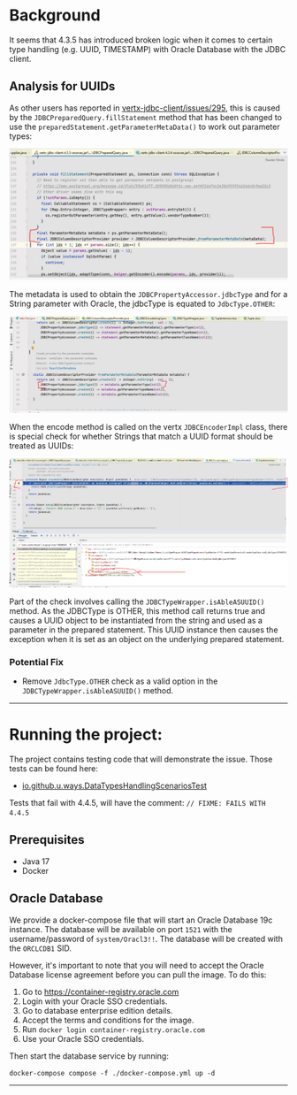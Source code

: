 # Background

It seems that 4.3.5 has introduced broken logic when it comes to certain type handling (e.g. UUID, TIMESTAMP) with Oracle 
Database with the JDBC client.

## Analysis for UUIDs

As other users has reported in [vertx-jdbc-client/issues/295](https://github.com/vert-x3/vertx-jdbc-client/issues/295), 
this is caused by the `JDBCPreparedQuery.fillStatement` method that has been changed to use the
`preparedStatement.getParameterMetaData()` to work out parameter types:

![screenshot - fillStatment](./doc/screenshot%20-%20fill%20statment.png)

The metadata is used to obtain the `JDBCPropertyAccessor.jdbcType` and for a String parameter with Oracle, the jdbcType 
is equated to `JdbcType.OTHER`:

![screenshot - column descriptor](./doc/screenshot%20-%20column%20descriptor.png)

When the encode method is called on the vertx `JDBCEncoderImpl` class, there is special check for whether Strings that
match a UUID format should be treated as UUIDs:

![screenshot - encode data](./doc/screenshot%20-%20encode%20data.png)

Part of the check involves calling the `JDBCTypeWrapper.isAbleASUUID()` method. As the JDBCType is OTHER, this method 
call returns true and causes a UUID object to be instantiated from the string and used as a parameter in the prepared 
statement. This UUID instance then causes the exception when it is set as an object on the underlying prepared statement.

### Potential Fix

- Remove `JdbcType.OTHER` check as a valid option in the `JDBCTypeWrapper.isAbleASUUID()` method.

---

# Running the project:

The project contains testing code that will demonstrate the issue. Those tests can be found here: 
- [io.github.u.ways.DataTypesHandlingScenariosTest](./src/test/kotlin/io/github/u/ways/DataTypesHandlingScenariosTest.java)

Tests that fail with 4.4.5, will have the comment: `// FIXME: FAILS WITH 4.4.5`

## Prerequisites
- Java 17
- Docker

## Oracle Database

We provide a docker-compose file that will start an Oracle Database 19c instance. The database will be available on port
`1521` with the username/password of `system/Oracl3!!`. The database will be created with the `ORCLCDB1` SID.

However, it's important to note that you will need to accept the Oracle Database license agreement before you can pull
the image. To do this:

1. Go to https://container-registry.oracle.com
2. Login with your Oracle SSO credentials.
3. Go to database enterprise edition details.
4. Accept the terms and conditions for the image.
5. Run `docker login container-registry.oracle.com`
6. Use your Oracle SSO credentials.

Then start the database service by running:

```shell
docker-compose compose -f ./docker-compose.yml up -d
```

___